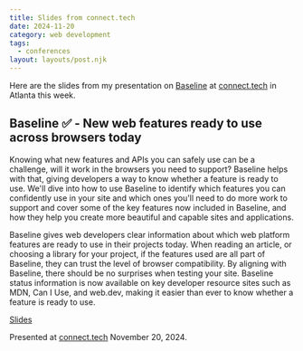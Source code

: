 ```yaml
---
title: Slides from connect.tech
date: 2024-11-20
category: web development
tags:
  - conferences
layout: layouts/post.njk
---
```


Here are the slides from my presentation on
[Baseline](https://web-platform-dx.github.io/web-features/) at
[connect.tech](https://2024.connect.tech/) in Atlanta this week.

<!--more-->

## Baseline ✅ - New web features ready to use across browsers today

Knowing what new features and APIs you can safely use can be a challenge,
will it work in the browsers you need to support? Baseline helps with that,
giving developers a way to know whether a feature is ready to use.
We'll dive into how to use Baseline to identify which features you can
confidently use in your site and which ones you'll need to do more work to
support and cover some of the key features now included in Baseline, and
how they help you create more beautiful and capable sites and applications.

Baseline gives web developers clear information about
which web platform features are ready to use in their projects today. When
reading an article, or choosing a library for your project, if the features
used are all part of Baseline, they can trust the level of browser
compatibility. By aligning with Baseline, there should be no surprises when
testing your site. Baseline status information is now available on key
developer resource sites such as MDN, Can I Use, and web.dev, making it
easier than ever to know whether a feature is ready to use.

[Slides](https://docs.google.com/presentation/d/1ZwoyuZaxZ7pBKm-8h4Fb53wB3xGVgIKdyo6ihDmJMdw/preview)

Presented at [connect.tech](https://2024.connect.tech) November 20, 2024.
